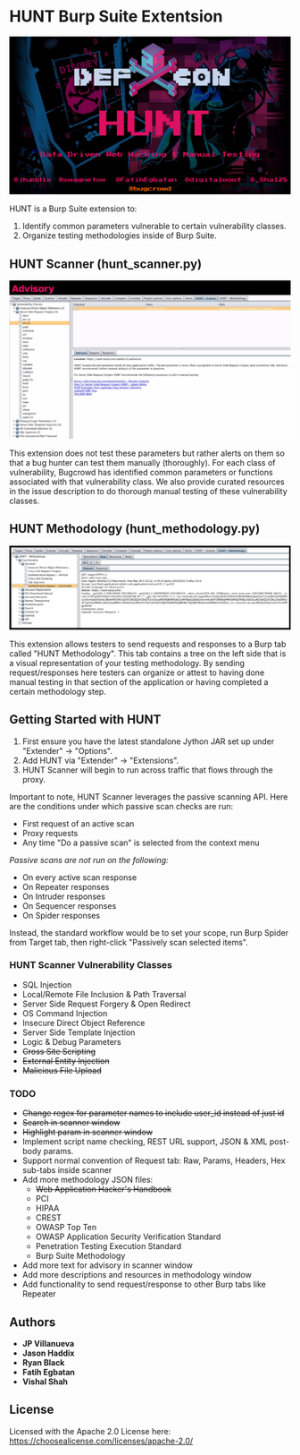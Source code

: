 # HUNT Burp Suite Extentsion

![HUNT Logo](/images/logo.png)

HUNT is a Burp Suite extension to:

1. Identify common parameters vulnerable to certain vulnerability classes. 
2. Organize testing methodologies inside of Burp Suite.

## HUNT Scanner (hunt_scanner.py)

![HUNT Scanner](/images/scanner.png)

This extension does not test these parameters but rather alerts on them so that a bug hunter can test them manually (thoroughly). For each class of vulnerability, Bugcrowd has identified common parameters or functions associated with that vulnerability class. We also provide curated resources in the issue description to do thorough manual testing of these vulnerability classes.

## HUNT Methodology (hunt_methodology.py)

![HUNT Methodology](/images/methodology.png)

This extension allows testers to send requests and responses to a Burp tab called "HUNT Methodology". This tab contains a tree on the left side that is a visual representation of your testing methodology. By sending request/responses here testers can organize or attest to having done manual testing in that section of the application or having completed a certain methodology step.

## Getting Started with HUNT

1. First ensure you have the latest standalone Jython JAR set up under "Extender" -> "Options".
2. Add HUNT via "Extender" -> "Extensions".
3. HUNT Scanner will begin to run across traffic that flows through the proxy.

Important to note, HUNT Scanner leverages the passive scanning API. Here are the conditions under which passive scan checks are run: 

* First request of an active scan
* Proxy requests
* Any time "Do a passive scan" is selected from the context menu

*Passive scans are not run on the following:*

* On every active scan response
* On Repeater responses
* On Intruder responses
* On Sequencer responses
* On Spider responses

Instead, the standard workflow would be to set your scope, run Burp Spider from Target tab, then right-click "Passively scan selected items".

### HUNT Scanner Vulnerability Classes

* SQL Injection
* Local/Remote File Inclusion & Path Traversal
* Server Side Request Forgery & Open Redirect
* OS Command Injection
* Insecure Direct Object Reference
* Server Side Template Injection
* Logic & Debug Parameters
* ~~Cross Site Scripting~~
* ~~External Entity Injection~~
* ~~Malicious File Upload~~


### TODO
* ~~Change regex for parameter names to include user_id instead of just id~~
* ~~Search in scanner window~~
* ~~Highlight param in scanner window~~
* Implement script name checking, REST URL support, JSON & XML post-body params.
* Support normal convention of Request tab: Raw, Params, Headers, Hex sub-tabs inside scanner
* Add more methodology JSON files:
  * ~~Web Application Hacker's Handbook~~
  * PCI
  * HIPAA
  * CREST
  * OWASP Top Ten
  * OWASP Application Security Verification Standard
  * Penetration Testing Execution Standard
  * Burp Suite Methodology
* Add more text for advisory in scanner window
* Add more descriptions and resources in methodology window
* Add functionality to send request/response to other Burp tabs like Repeater

## Authors

* **JP Villanueva**
* **Jason Haddix**
* **Ryan Black**
* **Fatih Egbatan**
* **Vishal Shah**


## License

Licensed with the Apache 2.0 License here: https://choosealicense.com/licenses/apache-2.0/
